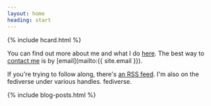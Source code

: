 ```yaml
---
layout: home
heading: start
---
```


{% include hcard.html %}

You can find out more about me and what I do [here](/about). The best way to [contact me](/contact) is by [email](mailto:{{ site.email }}).

If you're trying to follow along, there's [an RSS
feed](https://cidney.org/feed.xml). I'm also on the fediverse under various handles.
fediverse.

{% include blog-posts.html %}
